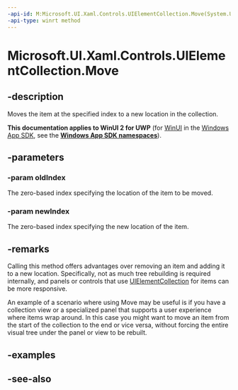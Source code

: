 ```yaml
---
-api-id: M:Microsoft.UI.Xaml.Controls.UIElementCollection.Move(System.UInt32,System.UInt32)
-api-type: winrt method
---
```


<!-- Method syntax
public void Move(System.UInt32 oldIndex, System.UInt32 newIndex)
-->

# Microsoft.UI.Xaml.Controls.UIElementCollection.Move

## -description
Moves the item at the specified index to a new location in the collection.

**This documentation applies to WinUI 2 for UWP** (for [WinUI](/windows/apps/winui/winui3/) in the [Windows App SDK](/windows/apps/windows-app-sdk/), see the **[Windows App SDK namespaces](/windows/windows-app-sdk/api/winrt/)**).

## -parameters
### -param oldIndex
The zero-based index specifying the location of the item to be moved.

### -param newIndex
The zero-based index specifying the new location of the item.

## -remarks
Calling this method offers advantages over removing an item and adding it to a new location. Specifically, not as much tree rebuilding is required internally, and panels or controls that use [UIElementCollection](uielementcollection.md) for items can be more responsive.

An example of a scenario where using Move may be useful is if you have a collection view or a specialized panel that supports a user experience where items wrap around. In this case you might want to move an item from the start of the collection to the end or vice versa, without forcing the entire visual tree under the panel or view to be rebuilt.

## -examples

## -see-also
